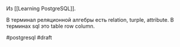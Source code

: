 Из [[Learning PostgreSQL]].

В терминал реляционной алгебры есть relation, turple, attribute. В терминах sql это table row column. 

#postgresql 
#draft
